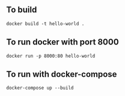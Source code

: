 ## To build
`docker build -t hello-world .`

## To run docker with port 8000
`docker run -p 8000:80 hello-world`

## To run with docker-compose
`docker-compose up --build`